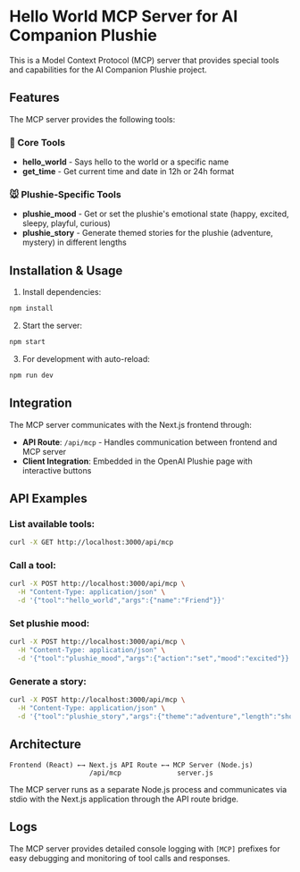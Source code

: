 # Hello World MCP Server for AI Companion Plushie

This is a Model Context Protocol (MCP) server that provides special tools and capabilities for the AI Companion Plushie project.

## Features

The MCP server provides the following tools:

### 🌟 Core Tools

- **hello_world** - Says hello to the world or a specific name
- **get_time** - Get current time and date in 12h or 24h format

### 🐭 Plushie-Specific Tools

- **plushie_mood** - Get or set the plushie's emotional state (happy, excited, sleepy, playful, curious)
- **plushie_story** - Generate themed stories for the plushie (adventure, mystery) in different lengths

## Installation & Usage

1. Install dependencies:

```bash
npm install
```

2. Start the server:

```bash
npm start
```

3. For development with auto-reload:

```bash
npm run dev
```

## Integration

The MCP server communicates with the Next.js frontend through:

- **API Route**: `/api/mcp` - Handles communication between frontend and MCP server
- **Client Integration**: Embedded in the OpenAI Plushie page with interactive buttons

## API Examples

### List available tools:

```bash
curl -X GET http://localhost:3000/api/mcp
```

### Call a tool:

```bash
curl -X POST http://localhost:3000/api/mcp \
  -H "Content-Type: application/json" \
  -d '{"tool":"hello_world","args":{"name":"Friend"}}'
```

### Set plushie mood:

```bash
curl -X POST http://localhost:3000/api/mcp \
  -H "Content-Type: application/json" \
  -d '{"tool":"plushie_mood","args":{"action":"set","mood":"excited"}}'
```

### Generate a story:

```bash
curl -X POST http://localhost:3000/api/mcp \
  -H "Content-Type: application/json" \
  -d '{"tool":"plushie_story","args":{"theme":"adventure","length":"short"}}'
```

## Architecture

```
Frontend (React) ←→ Next.js API Route ←→ MCP Server (Node.js)
                    /api/mcp              server.js
```

The MCP server runs as a separate Node.js process and communicates via stdio with the Next.js application through the API route bridge.

## Logs

The MCP server provides detailed console logging with `[MCP]` prefixes for easy debugging and monitoring of tool calls and responses.
